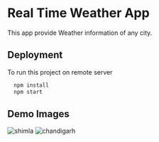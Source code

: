 
# Real Time Weather App

This app provide Weather information of any city.


## Deployment

To run this project on remote server

```bash
  npm install
  npm start
```


## Demo Images
![shimla](https://user-images.githubusercontent.com/80281655/184350513-2d2a9604-072b-448c-a0f8-572ded882a76.PNG)
![chandigarh](https://user-images.githubusercontent.com/80281655/184350568-4028f3a1-1492-4d6b-95ab-20d03b277d96.PNG)
